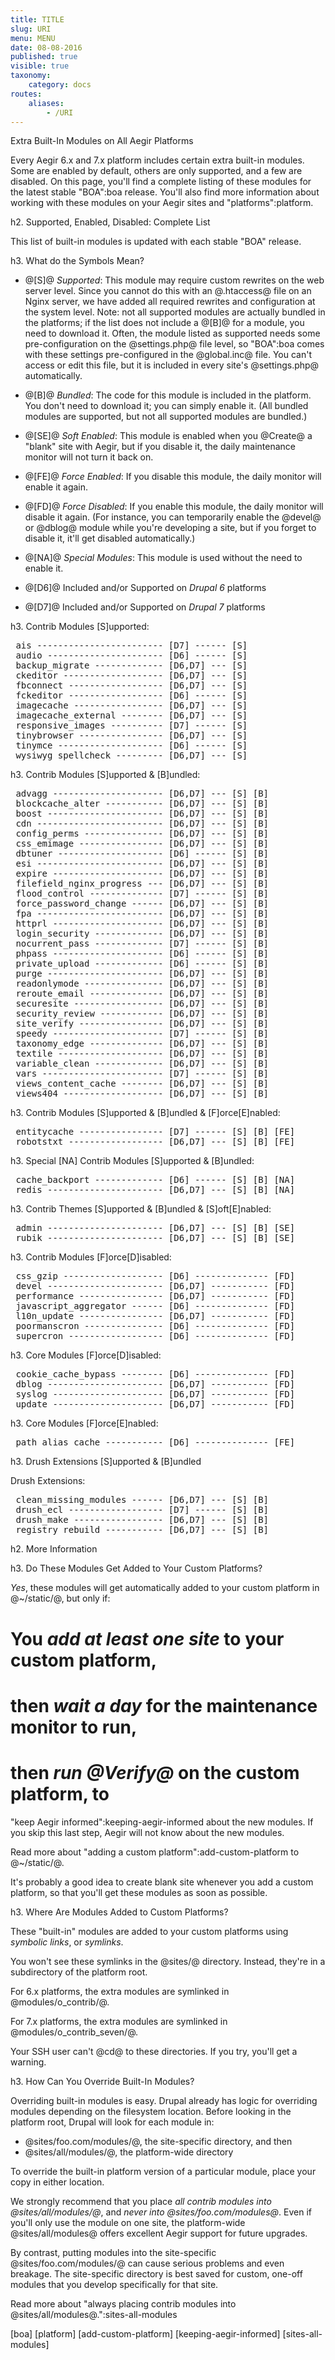 ```yaml
---
title: TITLE
slug: URI
menu: MENU
date: 08-08-2016
published: true
visible: true
taxonomy:
    category: docs
routes:
    aliases:
        - /URI
---
```


Extra Built-In Modules on All Aegir Platforms

Every Aegir 6.x and 7.x platform includes certain extra built-in
modules. Some are enabled by default, others are only supported, and a
few are disabled. On this page, you'll find a complete listing of
these modules for the latest stable "BOA":boa release. You'll also
find more information about working with these modules on your Aegir
sites and "platforms":platform.

h2. Supported, Enabled, Disabled: Complete List

This list of built-in modules is updated with each stable "BOA" release.

h3. What do the Symbols Mean?

* @[S]@ *Supported*: This module may require custom rewrites on the web
  server level. Since you cannot do this with an @.htaccess@ file on
  an Nginx server, we have added all required rewrites and
  configuration at the system level. Note: not all supported modules
  are actually bundled in the platforms; if the list does not include
  a @[B]@ for a module, you need to download it. Often, the module
  listed as supported needs some pre-configuration on the @settings.php@
  file level, so "BOA":boa comes with these settings pre-configured
  in the @global.inc@ file. You can't access or edit this file, but it is
  included in every site's @settings.php@ automatically.

* @[B]@ *Bundled*: The code for this module is included in the
  platform. You don't need to download it; you can simply enable
  it. (All bundled modules are supported, but not all supported modules
  are bundled.)

* @[SE]@ *Soft Enabled*: This module is enabled when you @Create@ a
  "blank" site with Aegir, but if you disable it, the daily
  maintenance monitor will not turn it back on.

* @[FE]@ *Force Enabled*: If you disable this module, the daily monitor
  will enable it again.

* @[FD]@ *Force Disabled*: If you enable this module, the daily
  monitor will disable it again. (For instance, you can temporarily
  enable the @devel@ or @dblog@ module while you're developing a site,
  but if you forget to disable it, it'll get disabled automatically.)

* @[NA]@ *Special Modules*: This module is used without the need
  to enable it.

* @[D6]@ Included and/or Supported on *Drupal 6* platforms

* @[D7]@ Included and/or Supported on *Drupal 7* platforms

h3. Contrib Modules [S]upported:

<pre>
 ais ------------------------ [D7] ------ [S]
 audio ---------------------- [D6] ------ [S]
 backup_migrate ------------- [D6,D7] --- [S]
 ckeditor ------------------- [D6,D7] --- [S]
 fbconnect ------------------ [D6,D7] --- [S]
 fckeditor ------------------ [D6] ------ [S]
 imagecache ----------------- [D6,D7] --- [S]
 imagecache_external -------- [D6,D7] --- [S]
 responsive_images ---------- [D7] ------ [S]
 tinybrowser ---------------- [D6,D7] --- [S]
 tinymce -------------------- [D6] ------ [S]
 wysiwyg_spellcheck --------- [D6,D7] --- [S]
</pre>

h3. Contrib Modules [S]upported & [B]undled:

<pre>
 advagg --------------------- [D6,D7] --- [S] [B]
 blockcache_alter ----------- [D6,D7] --- [S] [B]
 boost ---------------------- [D6,D7] --- [S] [B]
 cdn ------------------------ [D6,D7] --- [S] [B]
 config_perms --------------- [D6,D7] --- [S] [B]
 css_emimage ---------------- [D6,D7] --- [S] [B]
 dbtuner -------------------- [D6] ------ [S] [B]
 esi ------------------------ [D6,D7] --- [S] [B]
 expire --------------------- [D6,D7] --- [S] [B]
 filefield_nginx_progress --- [D6,D7] --- [S] [B]
 flood_control -------------- [D7] ------ [S] [B]
 force_password_change ------ [D6,D7] --- [S] [B]
 fpa ------------------------ [D6,D7] --- [S] [B]
 httprl --------------------- [D6,D7] --- [S] [B]
 login_security ------------- [D6,D7] --- [S] [B]
 nocurrent_pass ------------- [D7] ------ [S] [B]
 phpass --------------------- [D6] ------ [S] [B]
 private_upload ------------- [D6] ------ [S] [B]
 purge ---------------------- [D6,D7] --- [S] [B]
 readonlymode --------------- [D6,D7] --- [S] [B]
 reroute_email -------------- [D6,D7] --- [S] [B]
 securesite ----------------- [D6,D7] --- [S] [B]
 security_review ------------ [D6,D7] --- [S] [B]
 site_verify ---------------- [D6,D7] --- [S] [B]
 speedy --------------------- [D7] ------ [S] [B]
 taxonomy_edge -------------- [D6,D7] --- [S] [B]
 textile -------------------- [D6,D7] --- [S] [B]
 variable_clean ------------- [D6,D7] --- [S] [B]
 vars ----------------------- [D7] ------ [S] [B]
 views_content_cache -------- [D6,D7] --- [S] [B]
 views404 ------------------- [D6,D7] --- [S] [B]
</pre>

h3. Contrib Modules [S]upported & [B]undled & [F]orce[E]nabled:

<pre>
 entitycache ---------------- [D7] ------ [S] [B] [FE]
 robotstxt ------------------ [D6,D7] --- [S] [B] [FE]
</pre>

h3. Special [NA] Contrib Modules [S]upported & [B]undled:

<pre>
 cache_backport ------------- [D6] ------ [S] [B] [NA]
 redis ---------------------- [D6,D7] --- [S] [B] [NA]
</pre>

h3. Contrib Themes [S]upported & [B]undled & [S]oft[E]nabled:

<pre>
 admin ---------------------- [D6,D7] --- [S] [B] [SE]
 rubik ---------------------- [D6,D7] --- [S] [B] [SE]
</pre>

h3. Contrib Modules [F]orce[D]isabled:

<pre>
 css_gzip ------------------- [D6] -------------- [FD]
 devel ---------------------- [D6,D7] ----------- [FD]
 performance ---------------- [D6,D7] ----------- [FD]
 javascript_aggregator ------ [D6] -------------- [FD]
 l10n_update ---------------- [D6,D7] ----------- [FD]
 poormanscron --------------- [D6] -------------- [FD]
 supercron ------------------ [D6] -------------- [FD]
</pre>

h3. Core Modules [F]orce[D]isabled:

<pre>
 cookie_cache_bypass -------- [D6] -------------- [FD]
 dblog ---------------------- [D6,D7] ----------- [FD]
 syslog --------------------- [D6,D7] ----------- [FD]
 update --------------------- [D6,D7] ----------- [FD]
</pre>

h3. Core Modules [F]orce[E]nabled:

<pre>
 path_alias_cache ----------- [D6] -------------- [FE]
</pre>

h3. Drush Extensions [S]upported & [B]undled

Drush Extensions:
<pre>
 clean_missing_modules ------ [D6,D7] --- [S] [B]
 drush_ecl ------------------ [D7] ------ [S] [B]
 drush_make ----------------- [D6,D7] --- [S] [B]
 registry_rebuild ----------- [D6,D7] --- [S] [B]
</pre>

h2. More Information

h3. Do These Modules Get Added to Your Custom Platforms?

*Yes*, these modules will get automatically added to your custom
 platform in @~/static/@, but only if:

# You *add at least one site* to your custom platform,

# then *wait a day* for the maintenance monitor to run,

# then *run @Verify@* on the custom platform, to
  "keep Aegir informed":keeping-aegir-informed about the new modules.
  If you skip this last step, Aegir will not know about the new modules.

Read more about "adding a custom platform":add-custom-platform to @~/static/@.

It's probably a good idea to create blank site whenever you add a
custom platform, so that you'll get these modules as soon as possible.

h3. Where Are Modules Added to Custom Platforms?

These "built-in" modules are added to your custom platforms using
_symbolic links_, or _symlinks_.

You won't see these symlinks in the @sites/@ directory. Instead,
they're in a subdirectory of the platform root.

For 6.x platforms, the extra modules are symlinked in
@modules/o_contrib/@.

For 7.x platforms, the extra modules are symlinked in
@modules/o_contrib_seven/@.

Your SSH user can't @cd@ to these directories. If you try, you'll get
a warning.

h3. How Can You Override Built-In Modules?

Overriding built-in modules is easy. Drupal already has logic for
overriding modules depending on the filesystem location. Before looking
in the platform root, Drupal will look for each module in:

- @sites/foo.com/modules/@, the site-specific directory, and then
- @sites/all/modules/@, the platform-wide directory

To override the built-in platform version of a particular module,
place your copy in either location.

We strongly recommend that you
place *all contrib modules into @sites/all/modules/@*,
and *never into @sites/foo.com/modules@*. Even
if you'll only use the module on one site, the platform-wide
@sites/all/modules@ offers excellent Aegir support for future
upgrades.

By contrast, putting modules into the site-specific
@sites/foo.com/modules/@ can cause serious problems and even
breakage. The site-specific directory is best saved for custom,
one-off modules that you develop specifically for that site.

Read more about "always placing contrib modules into @sites/all/modules@.":sites-all-modules

[boa]
[platform]
[add-custom-platform]
[keeping-aegir-informed]
[sites-all-modules]
